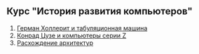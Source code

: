 ## Курс "История развития компьютеров"
1. [Герман Холлерит и табуляционная машина](https://github.com/teacher57/history_of_computers/blob/main/notes/Herman_Hollerith.md)
2. [Конрад Цузе и компьютеры серии Z](https://github.com/teacher57/history_of_computers/blob/main/notes/Konrad_Zuse.md)
3. [Расхождение архитектур](https://github.com/teacher57/history_of_computers/blob/main/notes/computer_architechtures.md)
